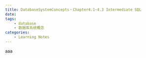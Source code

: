 ```yaml
---
title: DatabaseSystemConcepts・Chapter4.1~4.3 Intermediate SQL
date: 
tags: 
    - database
    - 数据库系统概念
categories: 
    - Learning Notes    
---
```

aaa